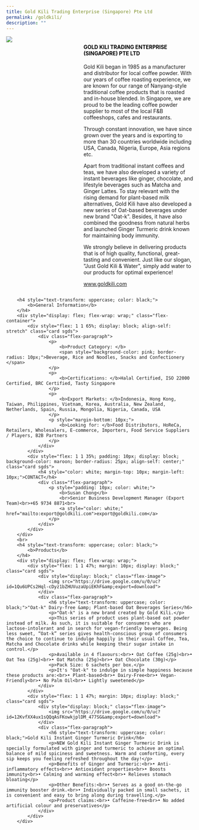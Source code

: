 ```yaml
---
title: Gold Kili Trading Enterprise (Singapore) Pte Ltd
permalink: /goldkili/
description: ""
---
```

<div class="flex-paragraph">
			<div style="display: flex; flex-wrap: wrap;" class="flex-container">
				<div style="flex: 1 1 40%; display: block;" class="card sgds">
					<img src="https://drive.google.com/u/0/uc?id=17NFANBacocUdUievXOyRhgPwXnPQeTmp&amp;export=download">
				</div>
				<div style="flex: 1 1 58%; display: block; margin-left: 3px" class="card-sgds">
					<h4 style="text-transform: uppercase; color: black;"><b>Gold Kili Trading Enterprise (Singapore) Pte Ltd</b></h4>
					<p>Gold Kili began in 1985 as a manufacturer and distributor for local coffee powder. With our years of coffee roasting experience, we are known for our range of Nanyang-style traditional coffee products that is roasted and in-house blended. In Singapore, we are proud to be the leading coffee powder supplier to most of the local F&amp;B coffeeshops, cafes and restaurants.</p>
					<p>Through constant innovation, we have since grown over the years and is exporting to more than 30 countries worldwide including USA, Canada, Nigeria, Europe, Asia regions etc.</p>
					<p>Apart from traditional instant coffees and teas, we have also developed a variety of instant beverages like ginger, chocolate, and lifestyle beverages such as Matcha and Ginger Lattes. To stay relevant with the rising demand for plant-based milk alternatives, Gold Kili have also developed a new series of Oat-based beverages under new brand "Oat-k". Besides, it have also combined the goodness from natural herbs and launched Ginger Turmeric drink known for maintaining body immunity.</p>
					<p>We strongly believe in delivering products that is of high quality, functional, great-tasting and convenient. Just like our slogan, "Just Gold Kili &amp; Water", simply add water to our products for optimal experience!</p>
					<p><a target="_blank" href="https://www.goldkili.com">www.goldkili.com</a></p>
				</div>
			</div>
		</div>
	
	
		<h4 style="text-transform: uppercase; color: black;">
			<b>General Information</b>
		</h4>
		<div style="display: flex; flex-wrap: wrap;" class="flex-container">
			<div style="flex: 1 1 65%; display: block; align-self: stretch" class="card sgds">
				<div class="flex-paragraph">
					<p>
						<b>Product Category: </b>
						<span style="background-color: pink; border-radius: 10px;">Beverage, Rice and Noodles, Snacks and Confectionery	</span>
					</p>
					<p>
						<b>Certifications: </b>Halal Certified, ISO 22000 Certified, BRC Certified, Tasty Singapore
					</p>
					<p>
						<b>Export Markets: </b>Indonesia, Hong Kong, Taiwan, Philippines, Vietnam, Korea, Australia, New Zealand, Netherlands, Spain, Russia, Mongolia, Nigeria, Canada, USA
					</p>
					<p style="margin-bottom: 10px;">
						<b>Looking for: </b>Food Distributors, HoReCa, Retailers, Wholesalers, E-commerce, Importers, Food Service Suppliers / Players, B2B Partners
					</p>
				</div>
			</div>
			<div style="flex: 1 1 35%; padding: 10px; display: block; background-color: maroon; border-radius: 25px; align-self: center;" class="card sgds">
				<h4 style="color: white; margin-top: 10px; margin-left: 10px;">CONTACT</h4>
				<div class="flex-paragraph">
					<p style="padding: 10px; color: white;">
						<b>Susan Chong</b>
						<br>Senior Business Development Manager (Export Team)<br>+65 9734 8871<br>
						<a style="color: white;" href="mailto:export@goldkili.com">export@goldkili.com</a>
					</p>
				</div>
			</div>
		</div>
		<br>
		<h4 style="text-transform: uppercase; color: black;">
			<b>Products</b>
		</h4>
		<div style="display: flex; flex-wrap: wrap;">
			<div style="flex: 1 1 47%; margin: 10px; display: block;" class="card sgds">
				<div style="display: block;" class="flex-image">
					<img src="https://drive.google.com/u/0/uc?id=1Qu6UPCs2Hql-cDyz1bZHUVuzaUpiEKhF&amp;export=download">
				</div>
				<div class="flex-paragraph">
					<h6 style="text-transform: uppercase; color: black;">"Oat-k" Dairy-free &amp; Plant-based Oat Beverages Series</h6>
					<p>"Oat-k" is a new brand created by Gold Kili.</p>
					<p>This series of product uses plant-based oat powder instead of milk. As such, it is suitable for consumers who are lactose-intolerant and in search for vegan-friendly beverages. Being less sweet, “Oat-k” series gives health-conscious group of consumers the choice to continue to indulge happily in their usual Coffee, Tea, Matcha and Chocolate drinks while keeping their sugar intake in control.</p>
					<p>Available in 4 flavours:<br>• Oat Coffee (25g)<br>• Oat Tea (25g)<br>• Oat Matcha (25g)<br>• Oat Chocolate (30g)</p>
					<p>Pack Size: 6 sachets per box.</p>
					<p>It's "Oat-k" to indulge in simple happiness because these products are:<br>• Plant-based<br>• Dairy-Free<br>• Vegan-Friendly<br>• No Palm Oil<br>• Lightly sweetened</p>
				</div>
			</div>
			<div style="flex: 1 1 47%; margin: 10px; display: block;" class="card sgds">
				<div style="display: block;" class="flex-image">
					<img src="https://drive.google.com/u/0/uc?id=12KvfXX4ux1sQQqAsFKowkjplDM_477SG&amp;export=download">
				</div>
				<div class="flex-paragraph">
					<h6 style="text-transform: uppercase; color: black;">Gold Kili Instant Ginger Turmeric Drink</h6>
					<p>NEW Gold Kili Instant Ginger Turmeric Drink is specially formulated with ginger and turmeric to achieve an optimal balance of mild spiciness and sweetness. Warm and comforting, every sip keeps you feeling refreshed throughout the day!</p>
					<p>Benefits of Ginger and Turmeric:<br>• Anti-inflammatory effects<br>• Antioxidant properties<br>• Boosts immunity<br>• Calming and warming effect<br>• Relieves stomach bloating</p>
					<p>Other Benefits:<br>• Serves as a good on-the-go immunity booster drink.<br>• Individually packed in small sachets, it is convenient and easy to bring along during travelling.</p>
					<p>Product claims:<br>• Caffeine-free<br>• No added artificial colour and preservatives</p>
				</div>
			</div>
		</div>